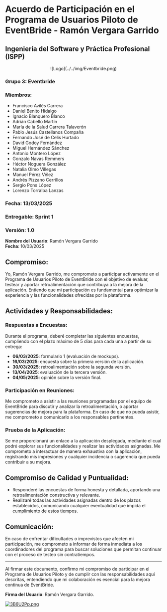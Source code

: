 # Acuerdo de Participación en el Programa de Usuarios Piloto de EventBride - Ramón Vergara Garrido
## Ingeniería del Software y Práctica Profesional (ISPP)
<center>![Logo](../../img/Eventbride.png)</center>

### Grupo 3: Eventbride

### Miembros:
- Francisco Avilés Carrera
- Daniel Benito Hidalgo
- Ignacio Blanquero Blanco
- Adrián Cabello Martín
- María de la Salud Carrera Talaverón
- Pablo Jesús Castellanos Compaña
- Fernando José de Celis Hurtado
- David Godoy Fernández
- Miguel Hernández Sánchez
- Antonio Montero López
- Gonzalo Navas Remmers
- Héctor Noguera González
- Natalia Olmo Villegas
- Manuel Pérez Vélez
- Andrés Pizzano Cerrillos
- Sergio Pons López
- Lorenzo Torralba Lanzas

### Fecha: 13/03/2025

### Entregable: Sprint 1

### Versión: 1.0

**Nombre del Usuario**: Ramón Vergara Garrido  
**Fecha**: 10/03/2025

## Compromiso:
Yo, Ramón Vergara Garrido, me comprometo a participar activamente en el Programa de Usuarios Piloto de EventBride con el objetivo de evaluar, testear y aportar retroalimentación que contribuya a la mejora de la aplicación. Entiendo que mi participación es fundamental para optimizar la experiencia y las funcionalidades ofrecidas por la plataforma.

## Actividades y Responsabilidades:

### Respuestas a Encuestas:
Durante el programa, deberé completar las siguientes encuestas, cumpliendo con el plazo máximo de 5 días para cada una a partir de su entrega:

- **06/03/2025**: formulario 1 (evaluación de mockups).
- **16/03/2025**: encuesta sobre la primera versión de la aplicación.
- **30/03/2025**: retroalimentación sobre la segunda versión.
- **13/04/2025**: evaluación de la tercera versión.
- **04/05/2025**: opinión sobre la versión final.

### Participación en Reuniones:
Me comprometo a asistir a las reuniones programadas por el equipo de EventBride para discutir y analizar la retroalimentación, o aportar sugerencias de mejora para la plataforma. En caso de que no pueda asistir, me comprometo a comunicarlo a los responsables pertinentes.

### Prueba de la Aplicación:
Se me proporcionará un enlace a la aplicación desplegada, mediante el cual podré explorar sus funcionalidades y realizar las actividades asignadas. Me comprometo a interactuar de manera exhaustiva con la aplicación, registrando mis impresiones y cualquier incidencia o sugerencia que pueda contribuir a su mejora.

## Compromiso de Calidad y Puntualidad:
- Responderé las encuestas de forma honesta y detallada, aportando una retroalimentación constructiva y relevante.
- Realizaré todas las actividades asignadas dentro de los plazos establecidos, comunicando cualquier eventualidad que impida el cumplimiento de estos tiempos.

## Comunicación:
En caso de enfrentar dificultades o imprevistos que afecten mi participación, me comprometo a informar de forma inmediata a los coordinadores del programa para buscar soluciones que permitan continuar con el proceso de testeo sin contratiempos.

---

Al firmar este documento, confirmo mi compromiso de participar en el Programa de Usuarios Piloto y de cumplir con las responsabilidades aquí descritas, entendiendo que mi colaboración es esencial para la mejora continua de EventBride.

**Firma del Usuario**:  Ramón Vergara Garrido.

[![3B6U2Pp.png](https://iili.io/3B6U2Pp.png)](https://freeimage.host/es)
